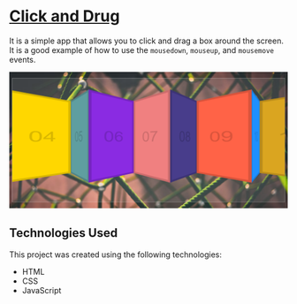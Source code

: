 # [Click and Drug](https://rm-clickdrug.netlify.app/)

It is a simple app that allows you to click and drag a box around the screen. It is a good example of how to use the `mousedown`, `mouseup`, and `mousemove` events.

![App Screenshot](./img/screenshot.png)

## Technologies Used

This project was created using the following technologies:

- HTML
- CSS
- JavaScript
